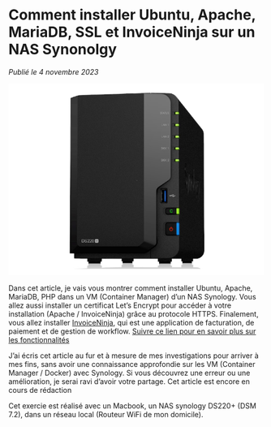 # Comment installer Ubuntu, Apache, MariaDB, SSL et InvoiceNinja sur un NAS Synonolgy

*Publié le 4 novembre 2023*

![DS220](Assets/images/ds220.jpg "DS220")

Dans cet article, je vais vous montrer comment installer Ubuntu, Apache, MariaDB, PHP dans un VM (Container Manager) d’un NAS Synology. Vous allez aussi installer un certificat Let’s Encrypt pour accéder à votre installation (Apache / InvoiceNinja) grâce au protocole  HTTPS. Finalement, vous allez installer [InvoiceNinja](https://invoiceninja.com/), qui est une application de facturation, de paiement et de gestion de workflow. [Suivre ce lien pour en savoir plus sur les fonctionnalités](https://invoiceninja.com/features/)

J’ai écris cet article au fur et à mesure de mes investigations pour arriver à mes fins, sans avoir une connaissance approfondie sur les VM (Container Manager / Docker) avec Synology. Si vous découvrez une erreur ou une amélioration, je serai ravi d’avoir votre partage. Cet article est encore en cours de rédaction

Cet exercie est réalisé avec un Macbook, un NAS synology DS220+ (DSM 7.2), dans un réseau local (Routeur WiFi de mon domicile).